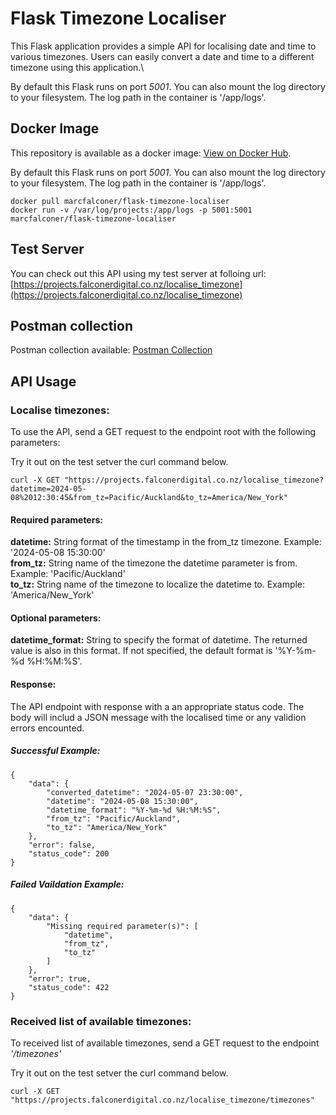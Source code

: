 # Flask Timezone Localiser

This Flask application provides a simple API for localising date and time to various timezones. Users can easily convert a date and time to a different timezone using this application.\

By default this Flask runs on port *5001*. You can also mount the log directory to your filesystem. The log path in the container is '/app/logs'.

## Docker Image

This repository is available as a docker image: [View on Docker Hub](https://hub.docker.com/repository/docker/marcfalconer/flask-timezone-localiser/general).

By default this Flask runs on port *5001*. You can also mount the log directory to your filesystem. The log path in the container is '/app/logs'.

```console
docker pull marcfalconer/flask-timezone-localiser
docker run -v /var/log/projects:/app/logs -p 5001:5001 marcfalconer/flask-timezone-localiser
```

## Test Server

You can check out this API using my test server at folloing url: [https://projects.falconerdigital.co.nz/localise_timezone](https://projects.falconerdigital.co.nz/localise_timezone) 


## Postman collection

Postman collection available: [Postman Collection](https://www.postman.com/interstellar-rocket-53991/workspace/projects/request/19905884-486361f4-a008-4bf5-b1bf-9f7a6ee62b59)

## API Usage

### Localise timezones:
To use the API, send a GET request to the endpoint root with the following parameters:

Try it out on the test setver the curl command below.
```console
curl -X GET "https://projects.falconerdigital.co.nz/localise_timezone?datetime=2024-05-08%2012:30:45&from_tz=Pacific/Auckland&to_tz=America/New_York"
```

#### Required parameters:
**datetime:** String format of the timestamp in the from_tz timezone. Example: '2024-05-08 15:30:00'\
**from_tz:** String name of the timezone the datetime parameter is from. Example: 'Pacific/Auckland'\
**to_tz:** String name of the timezone to localize the datetime to. Example: 'America/New_York'

#### Optional parameters:
**datetime_format:** String to specify the format of datetime. The returned value is also in this format. If not specified, the default format is '%Y-%m-%d %H:%M:%S'.

#### Response:
The API endpoint with response with a an appropriate status code. The body will includ a JSON message with the localised time or any validion errors encounted.

##### Successful Example:
```jsonc
{
    "data": {
        "converted_datetime": "2024-05-07 23:30:00",
        "datetime": "2024-05-08 15:30:00",
        "datetime_format": "%Y-%m-%d %H:%M:%S",
        "from_tz": "Pacific/Auckland",
        "to_tz": "America/New_York"
    },
    "error": false,
    "status_code": 200
}
```

##### Failed Vaildation  Example:
```jsonc
{
    "data": {
        "Missing required parameter(s)": [
            "datetime",
            "from_tz",
            "to_tz"
        ]
    },
    "error": true,
    "status_code": 422
}
```

### Received list of available timezones:
To received list of available timezones, send a GET request to the endpoint *'/timezones'*

Try it out on the test setver the curl command below.
```console
curl -X GET "https://projects.falconerdigital.co.nz/localise_timezone/timezones"
```
